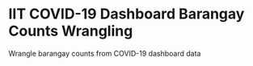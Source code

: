 # IIT COVID-19 Dashboard Barangay Counts Wrangling
Wrangle barangay counts from COVID-19 dashboard data 

